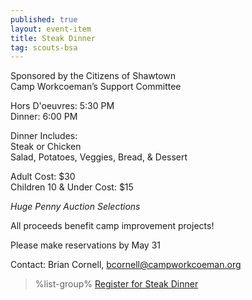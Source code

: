 ```yaml
---
published: true
layout: event-item
title: Steak Dinner
tag: scouts-bsa
---
```


Sponsored by the Citizens of Shawtown<br>
Camp Workcoeman’s Support Committee

Hors D'oeuvres: 5:30 PM<br>
Dinner: 6:00 PM

Dinner Includes:<br>
Steak or Chicken<br>
Salad, Potatoes, Veggies, Bread, & Dessert

Adult Cost: $30<br>
Children 10 & Under Cost: $15

*Huge Penny Auction Selections*

All proceeds benefit camp improvement projects!

Please make reservations by May 31

Contact: Brian Cornell, [bcornell@campworkcoeman.org](mailto:bcornell@campworkcoeman.org)

> %list-group%
> <a href="https://scoutingevent.com/066-67115" class="list-group-item">Register for Steak Dinner</a>
